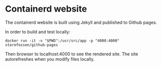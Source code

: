 # Containerd website

The containerd website is built using Jekyll and published to Github pages.

In order to build and test locally:
```
docker run -it -v "$PWD":/usr/src/app -p "4000:4000" starefossen/github-pages
```
Then browser to localhost:4000 to see the rendered site. The site autorefreshes when you modify files locally.

